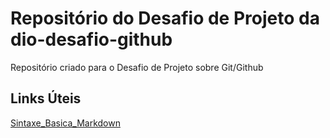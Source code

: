 # Repositório do Desafio de Projeto da dio-desafio-github
Repositório criado para o Desafio de Projeto sobre Git/Github

## Links Úteis
[Sintaxe_Basica_Markdown](https://www.markdownguide.org/getting-started/)
